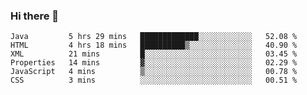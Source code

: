 ### Hi there 👋

<!--START_SECTION:waka-->

```text
Java         5 hrs 29 mins   █████████████░░░░░░░░░░░░   52.08 %
HTML         4 hrs 18 mins   ██████████▒░░░░░░░░░░░░░░   40.90 %
XML          21 mins         █░░░░░░░░░░░░░░░░░░░░░░░░   03.45 %
Properties   14 mins         ▓░░░░░░░░░░░░░░░░░░░░░░░░   02.29 %
JavaScript   4 mins          ▒░░░░░░░░░░░░░░░░░░░░░░░░   00.78 %
CSS          3 mins          ░░░░░░░░░░░░░░░░░░░░░░░░░   00.51 %
```

<!--END_SECTION:waka-->


<!--
**AnkelMauCastillo/AnkelMauCastillo** is a ✨ _special_ ✨ repository because its `README.md` (this file) appears on your GitHub profile.

Here are some ideas to get you started:

- 🔭 I’m currently working on ...
- 🌱 I’m currently learning ...
- 👯 I’m looking to collaborate on ...
- 🤔 I’m looking for help with ...
- 💬 Ask me about ...
- 📫 How to reach me: ...
- 😄 Pronouns: ...
- ⚡ Fun fact: ...
-->
